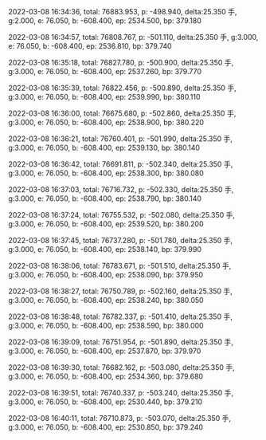 2022-03-08 16:34:36, total: 76883.953, p: -498.940, delta:25.350 手, g:2.000, e: 76.050, b: -608.400, ep: 2534.500, bp: 379.180

2022-03-08 16:34:57, total: 76808.767, p: -501.110, delta:25.350 手, g:3.000, e: 76.050, b: -608.400, ep: 2536.810, bp: 379.740

2022-03-08 16:35:18, total: 76827.780, p: -500.900, delta:25.350 手, g:3.000, e: 76.050, b: -608.400, ep: 2537.260, bp: 379.770

2022-03-08 16:35:39, total: 76822.456, p: -500.890, delta:25.350 手, g:3.000, e: 76.050, b: -608.400, ep: 2539.990, bp: 380.110

2022-03-08 16:36:00, total: 76675.680, p: -502.860, delta:25.350 手, g:3.000, e: 76.050, b: -608.400, ep: 2538.900, bp: 380.220

2022-03-08 16:36:21, total: 76760.401, p: -501.990, delta:25.350 手, g:3.000, e: 76.050, b: -608.400, ep: 2539.130, bp: 380.140

2022-03-08 16:36:42, total: 76691.811, p: -502.340, delta:25.350 手, g:3.000, e: 76.050, b: -608.400, ep: 2538.300, bp: 380.080

2022-03-08 16:37:03, total: 76716.732, p: -502.330, delta:25.350 手, g:3.000, e: 76.050, b: -608.400, ep: 2538.790, bp: 380.140

2022-03-08 16:37:24, total: 76755.532, p: -502.080, delta:25.350 手, g:3.000, e: 76.050, b: -608.400, ep: 2539.520, bp: 380.200

2022-03-08 16:37:45, total: 76737.280, p: -501.780, delta:25.350 手, g:3.000, e: 76.050, b: -608.400, ep: 2538.140, bp: 379.990

2022-03-08 16:38:06, total: 76783.671, p: -501.510, delta:25.350 手, g:3.000, e: 76.050, b: -608.400, ep: 2538.090, bp: 379.950

2022-03-08 16:38:27, total: 76750.789, p: -502.160, delta:25.350 手, g:3.000, e: 76.050, b: -608.400, ep: 2538.240, bp: 380.050

2022-03-08 16:38:48, total: 76782.337, p: -501.410, delta:25.350 手, g:3.000, e: 76.050, b: -608.400, ep: 2538.590, bp: 380.000

2022-03-08 16:39:09, total: 76751.954, p: -501.890, delta:25.350 手, g:3.000, e: 76.050, b: -608.400, ep: 2537.870, bp: 379.970

2022-03-08 16:39:30, total: 76682.162, p: -503.080, delta:25.350 手, g:3.000, e: 76.050, b: -608.400, ep: 2534.360, bp: 379.680

2022-03-08 16:39:51, total: 76740.337, p: -503.240, delta:25.350 手, g:3.000, e: 76.050, b: -608.400, ep: 2530.440, bp: 379.210

2022-03-08 16:40:11, total: 76710.873, p: -503.070, delta:25.350 手, g:3.000, e: 76.050, b: -608.400, ep: 2530.850, bp: 379.240
